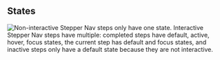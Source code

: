## States

![Non-interactive Stepper Nav steps only have one state. Interactive Stepper Nav steps have multiple: completed steps have default, active, hover, focus states, the current step has default and focus states, and inactive steps only have a default state because they are not interactive.](/assets/components/stepper/nav/stepper-nav-states.png)